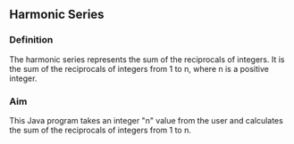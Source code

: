 ## Harmonic Series
### Definition
The harmonic series represents the sum of the reciprocals of integers. 
It is the sum of the reciprocals of integers from 1 to n, where n is a positive integer.

### Aim
This Java program takes an integer "n" value from the user and calculates the sum of the reciprocals of integers from 1 to n.





